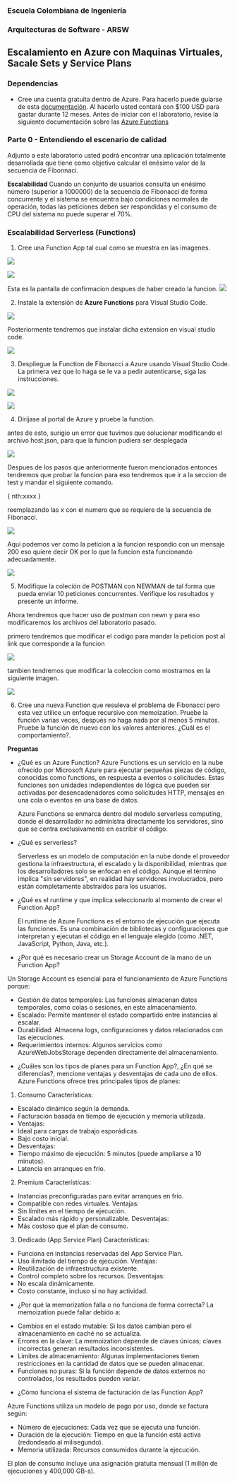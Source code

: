 ### Escuela Colombiana de Ingeniería
### Arquitecturas de Software - ARSW

## Escalamiento en Azure con Maquinas Virtuales, Sacale Sets y Service Plans

### Dependencias
* Cree una cuenta gratuita dentro de Azure. Para hacerlo puede guiarse de esta [documentación](https://azure.microsoft.com/es-es/free/students/). Al hacerlo usted contará con $100 USD para gastar durante 12 meses.
Antes de iniciar con el laboratorio, revise la siguiente documentación sobre las [Azure Functions](https://www.c-sharpcorner.com/article/an-overview-of-azure-functions/)

### Parte 0 - Entendiendo el escenario de calidad

Adjunto a este laboratorio usted podrá encontrar una aplicación totalmente desarrollada que tiene como objetivo calcular el enésimo valor de la secuencia de Fibonnaci.

**Escalabilidad**
Cuando un conjunto de usuarios consulta un enésimo número (superior a 1000000) de la secuencia de Fibonacci de forma concurrente y el sistema se encuentra bajo condiciones normales de operación, todas las peticiones deben ser respondidas y el consumo de CPU del sistema no puede superar el 70%.

### Escalabilidad Serverless (Functions)

1. Cree una Function App tal cual como se muestra en las  imagenes.

![](images/part3/part3-function-config.png)

![](images/part3/part3-function-configii.png)

Esta es la pantalla de confirmacion despues de haber creado la funcion.
![](/images/lab/confirmation_creation.jpeg)



2. Instale la extensión de **Azure Functions** para Visual Studio Code.

![](images/part3/part3-install-extension.png)

Posteriormente tendremos que instalar dicha extension en visual studio code.

![](/images/lab/image.png)

3. Despliegue la Function de Fibonacci a Azure usando Visual Studio Code. La primera vez que lo haga se le va a pedir autenticarse, siga las instrucciones.

![](images/part3/part3-deploy-function-1.png)

![](images/part3/part3-deploy-function-2.png)

4. Dirijase al portal de Azure y pruebe la function.

antes de esto, surigio un error que tuvimos que solucionar modificando el archivo host.json, para que la funcion pudiera ser desplegada

![](/images/lab/arreglando_error.png)

Despues de los pasos que anteriormente fueron mencionados entonces tendremos que probar la funcion para eso tendremos que ir a la seccion de test y mandar el siguiente comando.

{
    nth:xxxx
}

reemplazando las x con el numero que se requiere de la secuencia de Fibonacci.

![](/images/lab/antes_del_test.png)

[](/images/lab/test.jpeg)


Aqui podemos ver como la peticion a la funcion respondio con un mensaje 200 eso quiere decir OK por lo que la funcion esta funcionando adecuadamente.

![](images/part3/part3-test-function.png)

5. Modifique la coleción de POSTMAN con NEWMAN de tal forma que pueda enviar 10 peticiones concurrentes. Verifique los resultados y presente un informe.

Ahora tendremos que hacer uso de postman con newn y para eso modificaremos los archivos del laboratorio pasado.

primero tendremos que modificar el codigo para mandar la peticion post al link que corresponde a la funcion

![](/images/lab/modificando-codigo.png)

tambien tendremos que modificar la coleccion como mostramos en la siguiente imagen.

![](modificando_coleccion.png)


6. Cree una nueva Function que resuleva el problema de Fibonacci pero esta vez utilice un enfoque recursivo con memoization. Pruebe la función varias veces, después no haga nada por al menos 5 minutos. Pruebe la función de nuevo con los valores anteriores. ¿Cuál es el comportamiento?.

**Preguntas**

* ¿Qué es un Azure Function?
    Azure Functions es un servicio en la nube ofrecido por Microsoft Azure para ejecutar pequeñas piezas de código, conocidas como functions, en respuesta a eventos o solicitudes. Estas funciones son unidades independientes de lógica que pueden ser activadas por desencadenadores como solicitudes HTTP, mensajes en una cola o eventos en una base de datos.

    Azure Functions se enmarca dentro del modelo serverless computing, donde el desarrollador no administra directamente los servidores, sino que se centra exclusivamente en escribir el código.

* ¿Qué es serverless?

    Serverless es un modelo de computación en la nube donde el proveedor gestiona la infraestructura, el escalado y la disponibilidad, mientras que los desarrolladores solo se enfocan en el código. Aunque el término implica "sin servidores", en realidad hay servidores involucrados, pero están completamente abstraídos para los usuarios.

* ¿Qué es el runtime y que implica seleccionarlo al momento de crear el Function App?

    El runtime de Azure Functions es el entorno de ejecución que ejecuta las funciones. Es una combinación de bibliotecas y configuraciones que interpretan y ejecutan el código en el lenguaje elegido (como .NET, JavaScript, Python, Java, etc.).


* ¿Por qué es necesario crear un Storage Account de la mano de un Function App?

Un Storage Account es esencial para el funcionamiento de Azure Functions porque:

- Gestión de datos temporales: Las funciones almacenan datos temporales, como colas o sesiones, en este almacenamiento.
- Escalado: Permite mantener el estado compartido entre instancias al escalar.
- Durabilidad: Almacena logs, configuraciones y datos relacionados con las ejecuciones.
- Requerimientos internos: Algunos servicios como AzureWebJobsStorage dependen directamente del almacenamiento.

* ¿Cuáles son los tipos de planes para un Function App?, ¿En qué se diferencias?, mencione ventajas y desventajas de cada uno de ellos.
    Azure Functions ofrece tres principales tipos de planes:

1. Consumo
Características:
- Escalado dinámico según la demanda.
- Facturación basada en tiempo de ejecución y memoria utilizada.
- Ventajas:
- Ideal para cargas de trabajo esporádicas.
- Bajo costo inicial.
- Desventajas:
- Tiempo máximo de ejecución: 5 minutos (puede ampliarse a 10 minutos).
- Latencia en arranques en frío.
2. Premium
Características:
- Instancias preconfiguradas para evitar arranques en frío.
- Compatible con redes virtuales.
Ventajas:
- Sin límites en el tiempo de ejecución.
- Escalado más rápido y personalizable.
Desventajas:
- Más costoso que el plan de consumo.
3. Dedicado (App Service Plan)
Características:
- Funciona en instancias reservadas del App Service Plan.
- Uso ilimitado del tiempo de ejecución.
Ventajas:
- Reutilización de infraestructura existente.
- Control completo sobre los recursos.
Desventajas:
- No escala dinámicamente.
- Costo constante, incluso si no hay actividad.

* ¿Por qué la memorization falla o no funciona de forma correcta?
    La memoization puede fallar debido a:

- Cambios en el estado mutable: Si los datos cambian pero el almacenamiento en caché no se actualiza.
- Errores en la clave: La memoization depende de claves únicas; claves incorrectas generan resultados inconsistentes.
- Limites de almacenamiento: Algunas implementaciones tienen restricciones en la cantidad de datos que se pueden almacenar.
- Funciones no puras: Si la función depende de datos externos no controlados, los resultados pueden variar.


* ¿Cómo funciona el sistema de facturación de las Function App?


Azure Functions utiliza un modelo de pago por uso, donde se factura según:

- Número de ejecuciones: Cada vez que se ejecuta una función.
- Duración de la ejecución: Tiempo en que la función está activa (redondeado al milisegundo).
- Memoria utilizada: Recursos consumidos durante la ejecución.


El plan de consumo incluye una asignación gratuita mensual (1 millón de ejecuciones y 400,000 GB-s).
